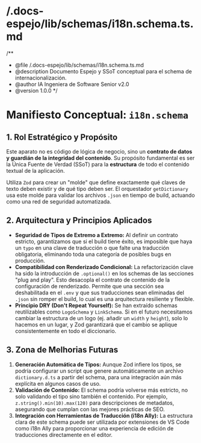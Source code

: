 # /.docs-espejo/lib/schemas/i18n.schema.ts.md

/**
 * @file /.docs-espejo/lib/schemas/i18n.schema.ts.md
 * @description Documento Espejo y SSoT conceptual para el schema de internacionalización.
 * @author IA Ingeniera de Software Senior v2.0
 * @version 1.0.0
 */

# Manifiesto Conceptual: `i18n.schema`

## 1. Rol Estratégico y Propósito

Este aparato no es código de lógica de negocio, sino un **contrato de datos y guardián de la integridad del contenido**. Su propósito fundamental es ser la Única Fuente de Verdad (SSoT) para la **estructura** de todo el contenido textual de la aplicación.

Utiliza `Zod` para crear un "molde" que define exactamente qué claves de texto deben existir y de qué tipo deben ser. El orquestador `getDictionary` usa este molde para validar los archivos `.json` en tiempo de build, actuando como una red de seguridad automatizada.

## 2. Arquitectura y Principios Aplicados

-   **Seguridad de Tipos de Extremo a Extremo:** Al definir un contrato estricto, garantizamos que si el build tiene éxito, es imposible que haya un `typo` en una clave de traducción o que falte una traducción obligatoria, eliminando toda una categoría de posibles bugs en producción.
-   **Compatibilidad con Renderizado Condicional:** La refactorización clave ha sido la introducción de `.optional()` en los schemas de las secciones "plug and play". Esto desacopla el contrato de contenido de la configuración de renderizado. Permite que una sección sea deshabilitada en el `.env` y que sus traducciones sean eliminadas del `.json` sin romper el build, lo cual es una arquitectura resiliente y flexible.
-   **Principio DRY (Don't Repeat Yourself):** Se han extraído schemas reutilizables como `LogoSchema` y `LinkSchema`. Si en el futuro necesitamos cambiar la estructura de un logo (ej. añadir un `width` y `height`), solo lo hacemos en un lugar, y Zod garantizará que el cambio se aplique consistentemente en todo el diccionario.

## 3. Zona de Melhorias Futuras

1.  **Generación Automática de Tipos:** Aunque Zod infiere los tipos, se podría configurar un script que genere automáticamente un archivo `dictionary.d.ts` a partir del schema, para una integración aún más explícita en algunos casos de uso.
2.  **Validación de Contenido:** El schema podría volverse más estricto, no solo validando el tipo sino también el contenido. Por ejemplo, `z.string().min(10).max(120)` para descripciones de metadatos, asegurando que cumplan con las mejores prácticas de SEO.
3.  **Integración con Herramientas de Traducción (i18n Ally):** La estructura clara de este schema puede ser utilizada por extensiones de VS Code como i18n Ally para proporcionar una experiencia de edición de traducciones directamente en el editor.